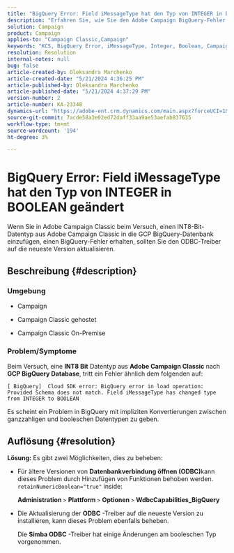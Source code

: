 ```yaml
---
title: "BigQuery Error: Field iMessageType hat den Typ von INTEGER in BOOLEAN geändert."
description: "Erfahren Sie, wie Sie den Adobe Campaign BigQuery-Fehler beheben können. Der Feldtyp iMessageType wurde von INTEGER in BOOLEAN geändert."
solution: Campaign
product: Campaign
applies-to: "Campaign Classic,Campaign"
keywords: "KCS, BigQuery Error, iMessageType, Integer, Boolean, Campaign, Campaign Classic"
resolution: Resolution
internal-notes: null
bug: false
article-created-by: Oleksandra Marchenko
article-created-date: "5/21/2024 4:36:25 PM"
article-published-by: Oleksandra Marchenko
article-published-date: "5/21/2024 4:37:29 PM"
version-number: 2
article-number: KA-23348
dynamics-url: "https://adobe-ent.crm.dynamics.com/main.aspx?forceUCI=1&pagetype=entityrecord&etn=knowledgearticle&id=68d9c942-9017-ef11-9f8a-6045bd006b25"
source-git-commit: 7acde58a3e02ed72daff33aa9ae53aefab837635
workflow-type: tm+mt
source-wordcount: '194'
ht-degree: 3%

---
```


# BigQuery Error: Field iMessageType hat den Typ von INTEGER in BOOLEAN geändert


Wenn Sie in Adobe Campaign Classic beim Versuch, einen INT8-Bit-Datentyp aus Adobe Campaign Classic in die GCP BigQuery-Datenbank einzufügen, einen BigQuery-Fehler erhalten, sollten Sie den ODBC-Treiber auf die neueste Version aktualisieren.

## Beschreibung {#description}


### <b>Umgebung</b>

- Campaign


- Campaign Classic gehostet


- Campaign Classic On-Premise




### <b>Problem/Symptome</b>

Beim Versuch, eine <b>INT8 Bit</b> Datentyp aus <b>Adobe Campaign Classic</b> nach <b>GCP BigQuery Database</b>, tritt ein Fehler ähnlich dem folgenden auf:


```
[ BigQuery]  Cloud SDK error: BigQuery error in load operation: Provided Schema does not match. Field iMessageType has changed type from INTEGER to BOOLEAN
```




Es scheint ein Problem in BigQuery mit impliziten Konvertierungen zwischen ganzzahligen und booleschen Datentypen zu geben.




## Auflösung {#resolution}

<b>Lösung:</b>
Es gibt zwei Möglichkeiten, dies zu beheben:

- Für ältere Versionen von <b>Datenbankverbindung öffnen (ODBC)</b>kann dieses Problem durch Hinzufügen von Funktionen behoben werden. `retainNumericBoolean="true"` inside:



  <b>Administration</b> `>`  <b>Plattform</b> `>`  <b>Optionen</b> `>`  <b>WdbcCapabilities_BigQuery</b>


- Die Aktualisierung der <b>ODBC</b> -Treiber auf die neueste Version zu installieren, kann dieses Problem ebenfalls beheben.



  Die <b>Simba ODBC</b> -Treiber hat einige Änderungen am booleschen Typ vorgenommen.

